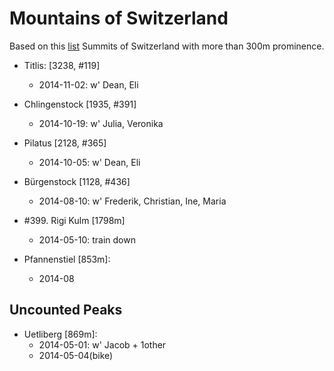 # Mountains of Switzerland

Based on this [list](https://en.wikipedia.org/wiki/List_of_mountains_in_Switzerland)
Summits of Switzerland with more than 300m prominence.

- Titlis: [3238, #119]
  - 2014-11-02: w' Dean, Eli

- Chlingenstock [1935, #391]
  - 2014-10-19: w' Julia, Veronika

- Pilatus [2128, #365]
  - 2014-10-05: w' Dean, Eli

- Bürgenstock [1128, #436]
  - 2014-08-10: w' Frederik, Christian, Ine, Maria

- #399. Rigi Kulm [1798m]
  - 2014-05-10: train down

- Pfannenstiel [853m]:
    - 2014-08



## Uncounted Peaks
- Uetliberg [869m]:
  - 2014-05-01: w' Jacob + 1other
  - 2014-05-04(bike)

